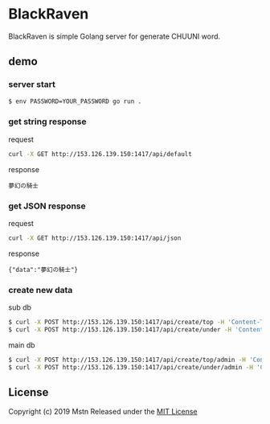 # BlackRaven

BlackRaven is simple Golang server for generate CHUUNI word.

## demo
### server start
```bash
$ env PASSWORD=YOUR_PASSWORD go run .
```

### get string response
request
```bash
curl -X GET http://153.126.139.150:1417/api/default
```
response
```text
夢幻の騎士
```

### get JSON response
request
```bash
curl -X GET http://153.126.139.150:1417/api/json
```
response
```text
{"data":"夢幻の騎士"}
```

### create new data
sub db
```bash
$ curl -X POST http://153.126.139.150:1417/api/create/top -H 'Content-Type: application/json' -d '{"data":"hoge"}'
$ curl -X POST http://153.126.139.150:1417/api/create/under -H 'Content-Type: application/json' -d '{"data":"hoge"}'
```

main db
```bash
$ curl -X POST http://153.126.139.150:1417/api/create/top/admin -H 'Content-Type: application/json' -d '{"data":"hoge","pass":"YOUR_PASSWORD"}'
$ curl -X POST http://153.126.139.150:1417/api/create/under/admin -H 'Content-Type: application/json' -d '{"data":"hoge","pass":"YOUR_PASSWORD"}'
```

## License
Copyright (c) 2019 Mstn
Released under the [MIT License](https://opensource.org/licenses/mit-license.php)
